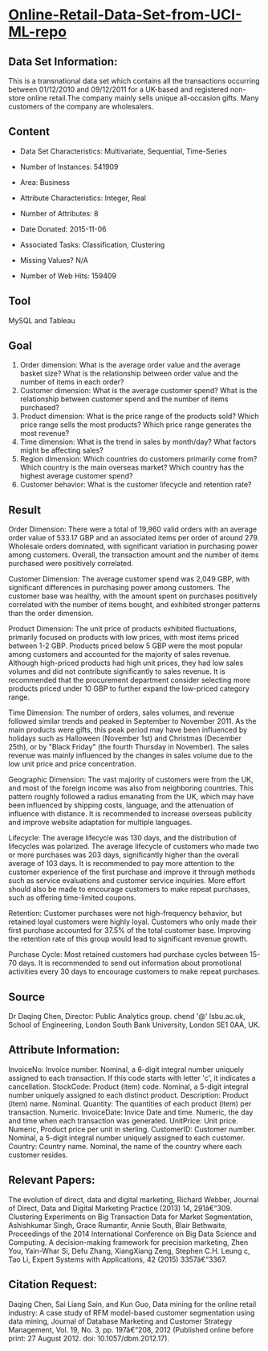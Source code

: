 # [Online-Retail-Data-Set-from-UCI-ML-repo](https://archive.ics.uci.edu/ml/datasets/online+retail#)

## Data Set Information:
This is a transnational data set which contains all the transactions occurring between 01/12/2010 and 09/12/2011 for a UK-based and registered non-store online retail.The company mainly sells unique all-occasion gifts. Many customers of the company are wholesalers.

## Content
* Data Set Characteristics: Multivariate, Sequential, Time-Series

* Number of Instances: 541909

* Area: Business

* Attribute Characteristics: Integer, Real

* Number of Attributes: 8

* Date Donated: 2015-11-06

* Associated Tasks: Classification, Clustering

* Missing Values? N/A

* Number of Web Hits: 159409

## Tool
MySQL and Tableau

## Goal
1. Order dimension: What is the average order value and the average basket size? What is the relationship between order value and the number of items in each order?
2. Customer dimension: What is the average customer spend? What is the relationship between customer spend and the number of items purchased?
3. Product dimension: What is the price range of the products sold? Which price range sells the most products? Which price range generates the most revenue?
4. Time dimension: What is the trend in sales by month/day? What factors might be affecting sales?
5. Region dimension: Which countries do customers primarily come from? Which country is the main overseas market? Which country has the highest average customer spend?
6. Customer behavior: What is the customer lifecycle and retention rate?

## Result
Order Dimension:
There were a total of 19,960 valid orders with an average order value of 533.17 GBP and an associated items per order of around 279. Wholesale orders dominated, with significant variation in purchasing power among customers. Overall, the transaction amount and the number of items purchased were positively correlated.

Customer Dimension:
The average customer spend was 2,049 GBP, with significant differences in purchasing power among customers. The customer base was healthy, with the amount spent on purchases positively correlated with the number of items bought, and exhibited stronger patterns than the order dimension.

Product Dimension:
The unit price of products exhibited fluctuations, primarily focused on products with low prices, with most items priced between 1-2 GBP. Products priced below 5 GBP were the most popular among customers and accounted for the majority of sales revenue. Although high-priced products had high unit prices, they had low sales volumes and did not contribute significantly to sales revenue. It is recommended that the procurement department consider selecting more products priced under 10 GBP to further expand the low-priced category range.

Time Dimension:
The number of orders, sales volumes, and revenue followed similar trends and peaked in September to November 2011. As the main products were gifts, this peak period may have been influenced by holidays such as Halloween (November 1st) and Christmas (December 25th), or by "Black Friday" (the fourth Thursday in November). The sales revenue was mainly influenced by the changes in sales volume due to the low unit price and price concentration.

Geographic Dimension:
The vast majority of customers were from the UK, and most of the foreign income was also from neighboring countries. This pattern roughly followed a radius emanating from the UK, which may have been influenced by shipping costs, language, and the attenuation of influence with distance. It is recommended to increase overseas publicity and improve website adaptation for multiple languages.

Lifecycle:
The average lifecycle was 130 days, and the distribution of lifecycles was polarized. The average lifecycle of customers who made two or more purchases was 203 days, significantly higher than the overall average of 103 days. It is recommended to pay more attention to the customer experience of the first purchase and improve it through methods such as service evaluations and customer service inquiries. More effort should also be made to encourage customers to make repeat purchases, such as offering time-limited coupons.

Retention:
Customer purchases were not high-frequency behavior, but retained loyal customers were highly loyal. Customers who only made their first purchase accounted for 37.5% of the total customer base. Improving the retention rate of this group would lead to significant revenue growth.

Purchase Cycle:
Most retained customers had purchase cycles between 15-70 days. It is recommended to send out information about promotional activities every 30 days to encourage customers to make repeat purchases.


## Source
Dr Daqing Chen, Director: Public Analytics group. chend '@' lsbu.ac.uk, School of Engineering, London South Bank University, London SE1 0AA, UK.

## Attribute Information:
InvoiceNo: Invoice number. Nominal, a 6-digit integral number uniquely assigned to each transaction. If this code starts with letter 'c', it indicates a cancellation.
StockCode: Product (item) code. Nominal, a 5-digit integral number uniquely assigned to each distinct product.
Description: Product (item) name. Nominal.
Quantity: The quantities of each product (item) per transaction. Numeric.
InvoiceDate: Invice Date and time. Numeric, the day and time when each transaction was generated.
UnitPrice: Unit price. Numeric, Product price per unit in sterling.
CustomerID: Customer number. Nominal, a 5-digit integral number uniquely assigned to each customer.
Country: Country name. Nominal, the name of the country where each customer resides.

## Relevant Papers:
The evolution of direct, data and digital marketing, Richard Webber, Journal of Direct, Data and Digital Marketing Practice (2013) 14, 291â€“309.
Clustering Experiments on Big Transaction Data for Market Segmentation,
Ashishkumar Singh, Grace Rumantir, Annie South, Blair Bethwaite, Proceedings of the 2014 International Conference on Big Data Science and Computing.
A decision-making framework for precision marketing, Zhen You, Yain-Whar Si, Defu Zhang, XiangXiang Zeng, Stephen C.H. Leung c, Tao Li, Expert Systems with Applications, 42 (2015) 3357â€“3367.

## Citation Request:
Daqing Chen, Sai Liang Sain, and Kun Guo, Data mining for the online retail industry: A case study of RFM model-based customer segmentation using data mining, Journal of Database Marketing and Customer Strategy Management, Vol. 19, No. 3, pp. 197â€“208, 2012 (Published online before print: 27 August 2012. doi: 10.1057/dbm.2012.17).
